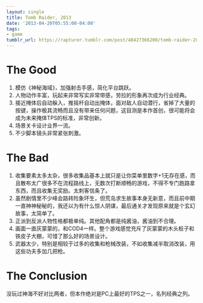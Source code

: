 ```yaml
---
layout: single
title: Tomb Raider, 2013
date: '2013-04-20T05:55:00-04:00'
tags:
- game
tumblr_url: https://rapturer.tumblr.com/post/48427366200/tomb-raider-2013
---
```

# The Good

1. 模仿《神秘海域》，加强射击手感，简化平台跳跃。
2. 人物动作丰富，玩起来非常写实非常带感，劳拉的形象再次成为行业经典。
3. 接近掩体后自动躲入，推摇杆自动出掩体，面对敌人自动潜行，省掉了大量的按键，操作极其流畅而且没有带来任何问题，这目测是本作首创，很可能将会成为未来掩体TPS的标准，非常创新。
4. 场景关卡设计业界一流。
5. 不少脚本镜头非常紧张刺激。

# The Bad

1. 收集要素太多太杂，很多收集品基本上就只是让你菜单里数字+1无存在感，而且散布太广很多不在流程路线上，无数次打断顺畅的游戏，不得不专门跑路拿东西，而且收集无奖励。太刺客信条了。
2. 虽然剧情里不少峰会路转险象环生，但荒岛求生故事本身无新意，而且前中期一直神神秘秘的，我还以为有什么惊人阴谋，最后通关才发现原来就是个玄幻故事，太简单了。
3. 正派到反派人物性格都极单纯。其他配角都是纯酱油，酱油到不合理。
4. 画面一直灰蒙蒙的，和COD4一样。整个游戏感觉充斥了灰蒙蒙的木头桩子和铁皮子大棚，可惜了那么好的场景设计。
5. 武器太少，特别是相较于过多的收集和枪械改装，不如收集减半取消改装，用这些功夫多加几把枪。

# The Conclusion

没玩过神海不好对比两者，但本作绝对是PC上最好的TPS之一，名列经典之列。

